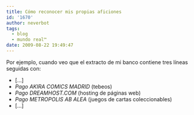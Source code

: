 ```yaml
---
title: Cómo reconocer mis propias aficiones
id: '1670'
author: neverbot
tags:
  - blog
  - mundo real™
date: 2009-08-22 19:49:47
---
```


Por ejemplo, cuando veo que el extracto de mi banco contiene tres líneas seguidas con:

*   \[...\]
*   _Pago AKIRA COMICS MADRID_ (tebeos)
*   _Pago DREAMHOST.COM_ (hosting de páginas web)
*   _Pago METROPOLIS AB ALEA_ (juegos de cartas coleccionables)
*   \[...\]